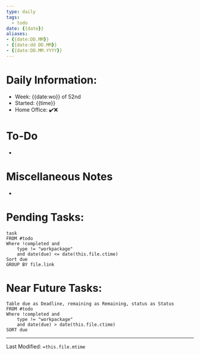 ```yaml
---
type: daily
tags: 
  - todo
date: {{date}}
aliases: 
- {{date:DD.MM}}
- {{date:dd DD.MM}}
- {{date:DD.MM.YYYY}}
---
```

# Daily Information:
- Week: {{date:wo}} of 52nd
- Started: {{time}}
- Home Office: ✔️❌

# To-Do
- 

# Miscellaneous Notes
- 

# Pending Tasks:
```dataview
task
FROM #todo 
Where !completed and
	type != "workpackage"
	and date(due) <= date(this.file.ctime)
Sort due
GROUP BY file.link
```
# Near Future Tasks:
```dataview
Table due as Deadline, remaining as Remaining, status as Status
FROM #todo 
Where !completed and
	type != "workpackage"
	and date(due) > date(this.file.ctime)
SORT due
```

___
Last Modified: `=this.file.mtime`